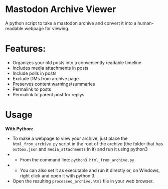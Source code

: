 # Mastodon Archive Viewer
A python script to take a mastodon archive and convert it into a human-readable webpage for viewing.

# Features:
* Organizes your old posts into a conveniently readable timeline
* Includes media attachments in posts
* Include polls in posts
* Exclude DMs from archive page
* Preserves content warnings/summaries
* Permalink to posts
* Permalink to parent post for replys

# Usage
<b>With Python:</b>
* To make a webpage to view your archive, just place the `html_from_archive.py` script in the root of the archive (the folder that has `outbox.json` and `media_attachments` in it) and run it using python3
* * From the command line: `python3 html_from_archive.py`
* * You can also set it as executable and run it directly or, on Windows, right click and open it with python 3.
* Open the resulting `processed_archive.html` file in your web browser.

